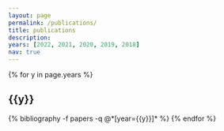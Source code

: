 ```yaml
---
layout: page
permalink: /publications/
title: publications
description:
years: [2022, 2021, 2020, 2019, 2018]
nav: true
---
```


<div class="publications">

{% for y in page.years %}

  <h2 class="year">{{y}}</h2>
  {% bibliography -f papers -q @*[year={{y}}]* %}
{% endfor %}

</div>
